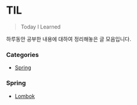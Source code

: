 # TIL

> Today I Learned

하루동안 공부한 내용에 대하여 정리해놓은 글 모음입니다.

### Categories
* [Spring](#spring)

### Spring

- [Lombok](Spring/lombok-guide.md)

